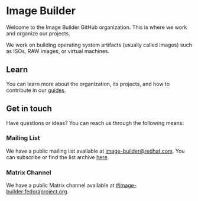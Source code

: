 # Image Builder

Welcome to the Image Builder GitHub organization. This is where we work and organize our projects.

We work on building operating system artifacts (usually called images) such as ISOs, RAW images, or virtual machines.

## Learn

You can learn more about the organization, its projects, and how to contribute in our [guides](https://osbuild.org/guides).

## Get in touch

Have questions or ideas? You can reach us through the following means:

### Mailing List

We have a public mailing list available at [image-builder@redhat.com](mailto:image-builder@redhat.com). You can subscribe or find the list archive [here](https://listman.redhat.com/mailman/listinfo/image-builder).

### Matrix Channel

We have a public Matrix channel available at [#image-builder:fedoraproject.org](https://matrix.to/#/#image-builder:fedoraproject.org).
